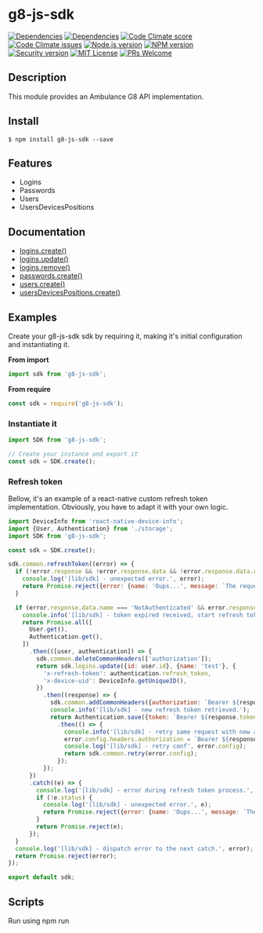 # g8-js-sdk

[![Dependencies][prod-dependencies-badge]][prod-dependencies]
[![Dependencies][dev-dependencies-badge]][dev-dependencies]
[![Code Climate score][codeclimate-score-badge]][codeclimate-score]
[![Code Climate issues][codeclimate-issues-badge]][codeclimate-issues]
[![Node.js version][nodejs-badge]][nodejs]
[![NPM version][npm-badge]][npm]
[![Security version][security-version-badge]][security-version]
[![MIT License][license-badge]][LICENSE]
[![PRs Welcome][prs-badge]][prs]

## Description

This module provides an Ambulance G8 API implementation.

## Install
```
$ npm install g8-js-sdk --save
```

## Features

- Logins
- Passwords
- Users
- UsersDevicesPositions

## Documentation

* [logins.create()](#createLogins)
* [logins.update()](#updateLogins)
* [logins.remove()](#removeLogins)
* [passwords.create()](#createPasswords)
* [users.create()](#createUsers)
* [usersDevicesPositions.create()](#createUserDevicesPositions)

## Examples

Create your g8-js-sdk sdk by requiring it, making it's initial configuration and instantiating it.

**From import**
```javascript
import sdk from 'g8-js-sdk';
```

**From require**
```javascript
const sdk = require('g8-js-sdk');
```


### Instantiate it

```javascript
import SDK from 'g8-js-sdk';

// Create your instance and export it
const sdk = SDK.create();
```

### Refresh token

Bellow, it's an example of a react-native custom refresh token implementation. Obviously, you have to adapt it with your own logic.

```javascript
import DeviceInfo from 'react-native-device-info';
import {User, Authentication} from './storage';
import SDK from 'g8-js-sdk';

const sdk = SDK.create();

sdk.common.refreshToken((error) => {
  if (!error.response && !error.response.data && !error.response.data.name) {
    console.log('[lib/sdk] - unexpected error.', error);
    return Promise.reject({error: {name: 'Oups...', message: `The request could not succeed.`}});
  }

  if (error.response.data.name === 'NotAuthenticated' && error.response.data.message === 'TOKEN_EXPIRED') {
    console.info('[lib/sdk] - token expired received, start refresh token process.');
    return Promise.all([
      User.get(),
      Authentication.get(),
    ])
      .then(([user, authentication]) => {
        sdk.common.deleteCommonHeaders(['authorization']);
        return sdk.logins.update({id: user.id}, {name: 'test'}, {
          'x-refresh-token': authentication.refresh_token,
          'x-device-uid': DeviceInfo.getUniqueID(),
        })
          .then((response) => {
            sdk.common.addCommonHeaders({authorization: `Bearer ${response.token}`});
            console.info('[lib/sdk] - new refresh token retrieved.');
            return Authentication.save({token: `Bearer ${response.token}`, refresh_token: response.refresh_token})
              .then(() => {
                console.info('[lib/sdk] - retry same request with new access token.');
                error.config.headers.authorization = `Bearer ${response.token}`;
                console.log('[lib/sdk] - retry conf', error.config);
                return sdk.common.retry(error.config);
              });
          });
      })
      .catch((e) => {
        console.log('[lib/sdk] - error during refresh token process.', e);
        if (!e.status) {
          console.log('[lib/sdk] - unexpected error.', e);
          return Promise.reject({error: {name: 'Oups...', message: `The request could not succeed.`}});
        }
        return Promise.reject(e);
      });
  }
  console.log('[lib/sdk] - dispatch error to the next catch.', error);
  return Promise.reject(error);
});

export default sdk;
```


## Scripts

Run using npm run <script> command.

    clean - remove coverage data, Jest cache and transpiled files,
    lint - lint source files and tests,
    typecheck - check type annotations,
    test - lint, typecheck and run tests with coverage,
    test-only - run tests with coverage,
    test:watch - interactive watch mode to automatically re-run tests,
    build - compile source files,
    build:watch - interactive watch mode, compile sources on change.


## License
MIT © [Dimitri DO BAIRRO](https://github.com/rimiti/g8-js-sdk/blob/master/LICENSE)

[prod-dependencies-badge]: https://david-dm.org/rimiti/g8-js-sdk/status.svg
[prod-dependencies]: https://david-dm.org/rimiti/g8-js-sdk
[dev-dependencies-badge]: https://david-dm.org/rimiti/g8-js-sdk/dev-status.svg
[dev-dependencies]: https://david-dm.org/rimiti/g8-js-sdk?type=dev
[security-version-badge]: https://nodesecurity.io/orgs/dim-solution/projects/7559b06b-d1bf-4f11-81b3-b2d2f6b80004/badge
[security-version]: https://nodesecurity.io/orgs/dim-solution/projects/7559b06b-d1bf-4f11-81b3-b2d2f6b80004
[codeclimate-score-badge]: https://api.codeclimate.com/v1/badges/d3bba64e11d0acc2f525/maintainability
[codeclimate-score]: https://codeclimate.com/github/rimiti/g8-js-sdk/maintainability
[codeclimate-issues-badge]: https://codeclimate.com/github/rimiti/g8-js-sdk/badges/issue_count.svg
[codeclimate-issues]: https://codeclimate.com/github/rimiti/g8-js-sdk
[nodejs-badge]: https://img.shields.io/badge/node->=%206.9.0-blue.svg?style=flat-square
[nodejs]: https://nodejs.org/dist/latest-v6.x/docs/api/
[npm-badge]: https://img.shields.io/badge/npm->=%203.10.8-blue.svg?style=flat-square
[npm]: https://docs.npmjs.com/
[license-badge]: https://img.shields.io/badge/license-MIT-blue.svg?style=flat-square
[license]: https://github.com/rimiti/g8-js-sdk/blob/master/LICENSE
[prs-badge]: https://img.shields.io/badge/PRs-welcome-brightgreen.svg?style=flat-square
[prs]: http://makeapullrequest.com